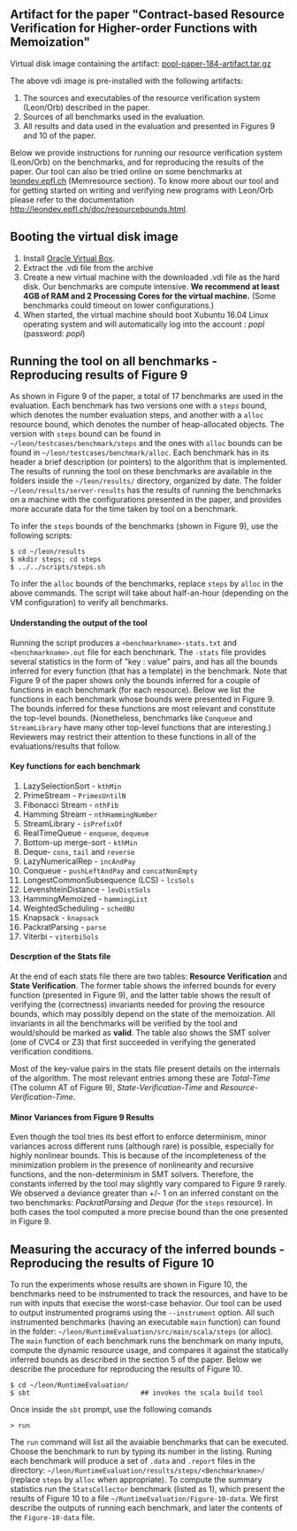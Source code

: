 ## Artifact for the paper "Contract-based Resource Verification for Higher-order Functions with Memoization"

Virtual disk image containing the artifact: [popl-paper-184-artifact.tar.gz](http://lara.epfl.ch/~kandhada/popl-artifact/popl-paper-184-artifact.tar.gz)

The above vdi image is pre-installed with the following artifacts:

1. The sources and executables of the resource verification system (Leon/Orb) described in the paper.
2. Sources of all benchmarks used in the evaluation.
3. All results and data used in the evaluation and presented in Figures 9 and 10 of the paper. 

Below we provide instructions for running our resource verification system (Leon/Orb) on the benchmarks, and 
for reproducing the results of the paper. Our tool can also be tried online on some benchmarks
at [leondev.epfl.ch](http://leondev.epfl.ch) (Memresource section). 
To know more about our tool and for getting started on writing and verifying new programs with Leon/Orb
please refer to the documentation http://leondev.epfl.ch/doc/resourcebounds.html.

## Booting the virtual disk image

1. Install [Oracle Virtual Box](https://www.virtualbox.org/wiki/Downloads). 
2. Extract the .vdi file from the archive
3. Create a new virtual machine with the downloaded .vdi file as the hard disk. Our benchmarks are compute intensive. **We recommend at least 4GB of RAM and 2 Processing Cores for the virtual machine.** (Some benchmarks could timeout on lower configurations.)
4. When started, the virtual machine should boot Xubuntu 16.04 Linux operating system and will automatically log into the account : *popl* (password: *popl*)
    
## Running the tool on all benchmarks - Reproducing results of Figure 9

As shown in Figure 9 of the paper, a total of 17 benchmarks are used in the evaluation. Each benchmark has two versions one with a `steps` bound, which denotes the number evaluation steps, and another with a `alloc` resource bound, which denotes the number of heap-allocated objects. The version with `steps` bound can be found in `~/leon/testcases/benchmark/steps` and
the ones with `alloc` bounds can be found in `~/leon/testcases/benchmark/alloc`. 
Each benchmark has in its header a brief description (or pointers) to the algorithm that is implemented.
The results of running the tool on these benchmarks are available in the folders inside the `~/leon/results/` directory, organized by date. The folder `~/leon/results/server-results` has the results of running the benchmarks on a machine with the configurations presented in the paper, and provides more accurate data for the time taken by tool on a benchmark.

To infer the `steps` bounds of the benchmarks (shown in Figure 9), use the following scripts:

    $ cd ~/leon/results
    $ mkdir steps; cd steps
    $ ../../scripts/steps.sh

To infer the `alloc` bounds of the benchmarks, replace `steps` by `alloc` in the above commands. The script will take about half-an-hour (depending on the VM configuration) to verify all benchmarks. 

#### Understanding the output of the tool 

Running the script produces a `<benchmarkname>-stats.txt` and `<benchmarkname>.out`  file for each benchmark. The `-stats` file provides several statistics in the form of "key : value" pairs, and has all the  bounds inferred for every function (that has a template) in the benchmark. Note that Figure 9 of the paper shows only the bounds inferred for a couple of functions in each benchmark (for each resource). Below we list the functions in each benchmark whose bounds were presented in Figure 9. The bounds inferred for these functions are most relevant and constitute the top-level bounds. (Nonetheless, benchmarks like `Conqueue` and `StreamLibrary` have many other top-level functions that are interesting.) Reviewers may restrict their attention to these functions in all of the evaluations/results that follow.

#### Key functions for each benchmark

1. LazySelectionSort - `kthMin` 
2. PrimeStream - `PrimesUntilN`
3. Fibonacci Stream - `nthFib`
4. Hamming Stream - `nthHammingNumber`
5. StreamLibrary - `isPrefixOf`
6. RealTimeQueue - `enqueue`, `dequeue`
7. Bottom-up merge-sort - `kthMin`
8. Deque- `cons`, `tail` and `reverse`
9. LazyNumericalRep - `incAndPay`
10. Conqueue - `pushLeftAndPay` and `concatNonEmpty`
11. LongestCommonSubsequence (LCS) - `lcsSols`
12. LevenshteinDistance - `levDistSols`
13. HammingMemoized - `hammingList`
14. WeightedScheduling - `schedBU`
15. Knapsack - `knapsack`
16. PackratParsing - `parse`
17. Viterbi - `viterbiSols`

#### Descrption of the Stats file

At the end of each stats file there are two tables: **Resource Verification** and **State Verification**.
The former table shows the inferred bounds for every function (presented in Figure 9), and the latter table  shows the result of verifying the (correctness) invariants needed for proving the resource bounds, which may possibly depend on the state of the memoization. All invariants in all the benchmarks will be verified by the tool and would/should be marked as **valid**. The table also shows the SMT solver (one of CVC4 or Z3) that first succeeded in verifying the generated verification conditions. 

Most of the key-value pairs in the stats file present details on the internals of the algorithm. The most relevant entries among these are _Total-Time_ (The column AT of Figure 9), _State-Verification-Time_ and _Resource-Verification-Time_.

#### Minor Variances from Figure 9 Results

Even though the tool tries its best effort to enforce determinism, minor variances across different runs (although rare) is possible, especially for highly nonlinear bounds. This is because of the incompleteness of the minimization problem in the presence of nonlinearity and recursive functions, and the non-determinism in SMT solvers. Therefore, the constants inferred by the tool may slightly vary compared to Figure 9 rarely. We observed a deviance greater than +/- 1 on an inferred constant on the two benchmarks: _PackratParsing_ and _Deque_ (for  the `steps` resource). In both cases the tool computed a more precise bound than the one presented in Figure 9.

## Measuring the accuracy of the inferred bounds - Reproducing the results of Figure 10

To run the experiments whose results are shown in Figure 10, the benchmarks need to be instrumented to track the resources, and have to be run with inputs that execise the worst-case behavior. Our tool can be used to output instrumented programs using the `--instrument` option.  All such instrumented benchmarks (having an executable `main` function) can found in the folder: `~/leon/RuntimeEvaluation/src/main/scala/steps` (or alloc).  The `main` function of each benchmark runs the benchmark on many inputs, compute the dynamic resource usage, and compares it against the statically inferred bounds as described in the section 5 of the paper. Below we describe the procedure for reproducing the results of Figure 10.

    $ cd ~/leon/RuntimeEvaluation/
    $ sbt                            ## invokes the scala build tool
    
Once inside the `sbt` prompt, use the following comands

    > run
    
The `run` command will list all the avaiable benchmarks that can be executed. Choose the benchmark to run by typing its number in the listing. Runing each benchmark will produce a set of `.data` and `.report` files in the directory: `~/leon/RuntimeEvaluation/results/steps/<Benchmarkname>/` (replace `steps` by `alloc` when appropriate). 
To compute the summary statistics run the `StatsCollector` benchmark (listed as 1), which present the results of Figure 10 to a file `~/RuntimeEvaluation/Figure-10-data`. We first describe the outputs of running each benchmark, and later the contents of the `Figure-10-data` file.

    




